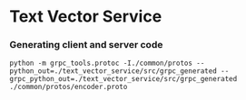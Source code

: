 # Text Vector Service

### Generating client and server code

`python -m grpc_tools.protoc -I./common/protos --python_out=./text_vector_service/src/grpc_generated --grpc_python_out=./text_vector_service/src/grpc_generated ./common/protos/encoder.proto`
